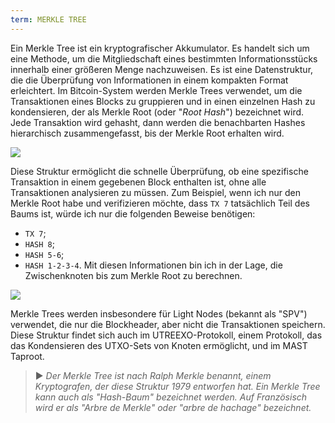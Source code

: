 ```yaml
---
term: MERKLE TREE
---
```


Ein Merkle Tree ist ein kryptografischer Akkumulator. Es handelt sich um eine Methode, um die Mitgliedschaft eines bestimmten Informationsstücks innerhalb einer größeren Menge nachzuweisen. Es ist eine Datenstruktur, die die Überprüfung von Informationen in einem kompakten Format erleichtert. Im Bitcoin-System werden Merkle Trees verwendet, um die Transaktionen eines Blocks zu gruppieren und in einen einzelnen Hash zu kondensieren, der als Merkle Root (oder "*Root Hash*") bezeichnet wird. Jede Transaktion wird gehasht, dann werden die benachbarten Hashes hierarchisch zusammengefasst, bis der Merkle Root erhalten wird.

![](../../dictionnaire/assets/1.png)

Diese Struktur ermöglicht die schnelle Überprüfung, ob eine spezifische Transaktion in einem gegebenen Block enthalten ist, ohne alle Transaktionen analysieren zu müssen. Zum Beispiel, wenn ich nur den Merkle Root habe und verifizieren möchte, dass `TX 7` tatsächlich Teil des Baums ist, würde ich nur die folgenden Beweise benötigen:
* `TX 7`;
* `HASH 8`;
* `HASH 5-6`;
* `HASH 1-2-3-4`.
Mit diesen Informationen bin ich in der Lage, die Zwischenknoten bis zum Merkle Root zu berechnen.

![](../../dictionnaire/assets/2.png)

Merkle Trees werden insbesondere für Light Nodes (bekannt als "SPV") verwendet, die nur die Blockheader, aber nicht die Transaktionen speichern. Diese Struktur findet sich auch im UTREEXO-Protokoll, einem Protokoll, das das Kondensieren des UTXO-Sets von Knoten ermöglicht, und im MAST Taproot.

> ► *Der Merkle Tree ist nach Ralph Merkle benannt, einem Kryptografen, der diese Struktur 1979 entworfen hat. Ein Merkle Tree kann auch als "Hash-Baum" bezeichnet werden. Auf Französisch wird er als "Arbre de Merkle" oder "arbre de hachage" bezeichnet.*